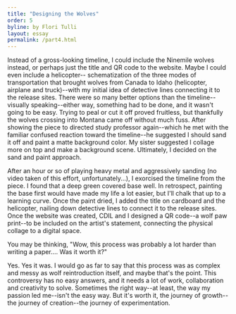 ```yaml
---
title: "Designing the Wolves"
order: 5
byline: by Flori Tulli
layout: essay
permalink: /part4.html
---
```


Instead of a gross-looking timeline, I could include the Ninemile wolves instead, or perhaps just the title and QR code to the website. Maybe I could even include a helicopter-- schematization of the three modes of transportation that brought wolves from Canada to Idaho (helicopter, airplane and truck)--with my initial idea of detective lines connecting it to the release sites. There were so many better options than the timeline--visually speaking--either way, something had to be done, and it wasn't going to be easy. Trying to peal or cut it off proved fruitless, but thankfully the wolves crossing into Montana came off without much fuss. After showing the piece to directed study professor again--which he met with the familiar confused reaction toward the timeline--he suggested I should sand it off and paint a matte background color. My sister suggested I collage more on top and make a background scene. Ultimately, I decided on the sand and paint approach.  

After an hour or so of playing heavy metal and aggressively sanding (no video taken of this effort, unfortunately...), I exorcised the timeline from the piece. I found that a deep green covered base well. In retrospect, painting the base first would have made my life a lot easier, but I'll chalk that up to a learning curve. Once the paint dried, I added the title on cardboard and the helicopter, nailing down detective lines to connect it to the release sites. Once the website was created, CDIL and I designed a QR code--a wolf paw print--to be included on the artist's statement, connecting the physical collage to a digital space.  

You may be thinking, "Wow, this process was probably a lot harder than writing a paper.... Was it worth it?" 

Yes. Yes it was. I would go as far to say that this process was as complex and messy as wolf reintroduction itself, and maybe that's the point. This controversy has no easy answers, and it needs a lot of work, collaboration and creativity to solve. Sometimes the right way--at least, the way my passion led me--isn't the easy way. But it's worth it, the journey of growth--the journey of creation--the journey of experimentation.